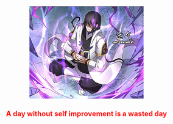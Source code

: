 <div align="center">
  <img src="https://github.com/kyoz/kyoz/blob/master/images/cultivating.png?raw=true">
  <h3 style="font-size: 1.3em; margin-bottom: 24px; color: #FC1411">
    A day without self improvement is a wasted day
  </h3>
</div>

<!--
**kyoz/kyoz** is a ✨ _special_ ✨ repository because its `README.md` (this file) appears on your GitHub profile.

Here are some ideas to get you started:

- 🔭 I’m currently working on ...
- 🌱 I’m currently learning ...
- 👯 I’m looking to collaborate on ...
- 🤔 I’m looking for help with ...
- 💬 Ask me about ...
- 📫 How to reach me: ...
- 😄 Pronouns: ...
- ⚡ Fun fact: ...
-->

